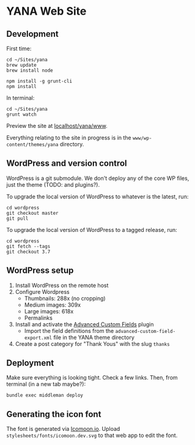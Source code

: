# YANA Web Site

## Development

First time:

    cd ~/Sites/yana
    brew update
    brew install node

    npm install -g grunt-cli
    npm install

In terminal:

    cd ~/Sites/yana
    grunt watch

Preview the site at [localhost/yana/www](http://localhost/yana/www/).

Everything relating to the site in progress is in the `www/wp-content/themes/yana` directory.


## WordPress and version control

WordPress is a git submodule.  We don't deploy any of the core WP files, just the theme (TODO: and plugins?).

To upgrade the local version of WordPress to whatever is the latest, run:

    cd wordpress
    git checkout master
    git pull

To upgrade the local version of WordPress to a tagged release, run:

    cd wordpress
    git fetch --tags
    git checkout 3.7

## WordPress setup

1. Install WordPress on the remote host
1. Configure Wordpress
    - Thumbnails: 288x (no cropping)
    - Medium images: 309x
    - Large images: 618x
    - Permalinks
1. Install and activate the [Advanced Custom Fields](http://wordpress.org/plugins/advanced-custom-fields/) plugin
    - Import the field definitions from the `advanced-custom-field-export.xml` file in the YANA theme directory
1. Create a post category for "Thank Yous" with the slug `thanks`



## Deployment

Make sure everything is looking tight.  Check a few links.  Then, from terminal (in a new tab maybe?):

    bundle exec middleman deploy

## Generating the icon font

The font is generated via [Icomoon.io](http://icomoon.io/app/).  Upload `stylesheets/fonts/icomoon.dev.svg` to that web app to edit the font.
